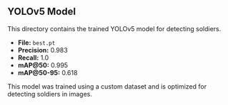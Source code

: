 ## YOLOv5 Model

This directory contains the trained YOLOv5 model for detecting soldiers.

- **File:** `best.pt`
- **Precision:** 0.983
- **Recall:** 1.0
- **mAP@50:** 0.995
- **mAP@50-95:** 0.618

This model was trained using a custom dataset and is optimized for detecting soldiers in images.
